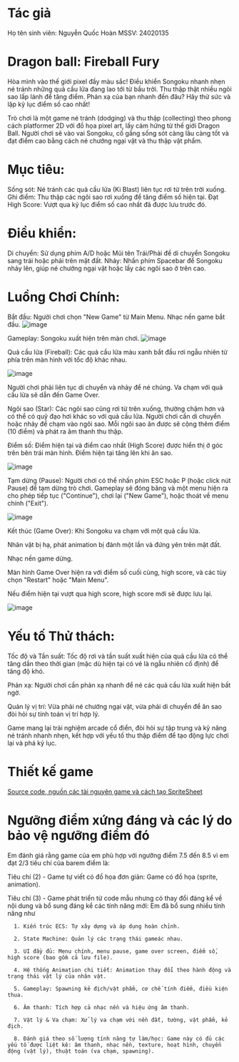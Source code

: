 # Tác giả 
Họ tên sinh viên: Nguyễn Quốc Hoàn
MSSV: 24020135

# Dragon ball: Fireball Fury

Hòa mình vào thế giới pixel đầy màu sắc! Điều khiển Songoku nhanh nhẹn né tránh những quả cầu lửa đang lao tới từ bầu trời. Thu thập thật nhiều ngôi sao lấp lánh để tăng điểm. Phản xạ của bạn nhanh đến đâu? Hãy thử sức và lập kỷ lục điểm số cao nhất!

Trò chơi là một game né tránh (dodging) và thu thập (collecting) theo phong cách platformer 2D với đồ họa pixel art, lấy cảm hứng từ thế giới Dragon Ball. Người chơi sẽ vào vai Songoku, cố gắng sống sót càng lâu càng tốt và đạt điểm cao bằng cách né chướng ngại vật và thu thập vật phẩm.

# Mục tiêu:
Sống sót: Né tránh các quả cầu lửa (Ki Blast) liên tục rơi từ trên trời xuống.
Ghi điểm: Thu thập các ngôi sao rơi xuống để tăng điểm số hiện tại.
Đạt High Score: Vượt qua kỷ lục điểm số cao nhất đã được lưu trước đó.

# Điều khiển:
Di chuyển: Sử dụng phím A/D hoặc Mũi tên Trái/Phải để di chuyển Songoku sang trái hoặc phải trên mặt đất.
Nhảy: Nhấn phím Spacebar để Songoku nhảy lên, giúp né chướng ngại vật hoặc lấy các ngôi sao ở trên cao.
# Luồng Chơi Chính:
Bắt đầu: Người chơi chọn "New Game" từ Main Menu. Nhạc nền game bắt đầu.
![image](https://github.com/user-attachments/assets/404fa1ee-6ba8-4b66-8fc9-f948ea425660)


Gameplay: Songoku xuất hiện trên màn chơi.
![image](https://github.com/user-attachments/assets/cbb26bba-9cd9-42e4-aac0-f8ed6c0c6428)


Quả cầu lửa (Fireball): Các quả cầu lửa màu xanh bắt đầu rơi ngẫu nhiên từ phía trên màn hình với tốc độ khác nhau. 

![image](https://github.com/user-attachments/assets/11edbef1-535d-4e5f-abc6-b6083db5141c)

Người chơi phải liên tục di chuyển và nhảy để né chúng. Va chạm với quả cầu lửa sẽ dẫn đến Game Over.



Ngôi sao (Star): Các ngôi sao cũng rơi từ trên xuống, thường chậm hơn và có thể có quỹ đạo hơi khác so với quả cầu lửa. Người chơi cần di chuyển hoặc nhảy để chạm vào ngôi sao. Mỗi ngôi sao ăn được sẽ cộng thêm điểm (10 điểm) và phát ra âm thanh thu thập.

Điểm số: Điểm hiện tại và điểm cao nhất (High Score) được hiển thị ở góc trên bên trái màn hình.
Điểm hiện tại tăng lên khi ăn sao.

![image](https://github.com/user-attachments/assets/9957944c-2748-4aa4-8ae1-fe33362834cf)



Tạm dừng (Pause): Người chơi có thể nhấn phím ESC hoặc P (hoặc click nút Pause) để tạm dừng trò chơi. Gameplay sẽ đóng băng và một menu hiện ra cho phép tiếp tục ("Continue"), chơi lại ("New Game"), hoặc thoát về menu chính ("Exit").

![image](https://github.com/user-attachments/assets/6a8028de-c06f-4b1a-9a74-fcef4b451e2f)


Kết thúc (Game Over):
Khi Songoku va chạm với một quả cầu lửa.

Nhân vật bị hạ, phát animation bị đánh một lần và đứng yên trên mặt đất.

Nhạc nền game dừng.

Màn hình Game Over hiện ra với điểm số cuối cùng, high score, và các tùy chọn "Restart" hoặc "Main Menu".

Nếu điểm hiện tại vượt qua high score, high score mới sẽ được lưu lại.


![image](https://github.com/user-attachments/assets/e1f689de-0544-487c-826b-84790a9844e1)


# Yếu tố Thử thách:

Tốc độ và Tần suất: Tốc độ rơi và tần suất xuất hiện của quả cầu lửa có thể tăng dần theo thời gian (mặc dù hiện tại có vẻ là ngẫu nhiên cố định) để tăng độ khó.

Phản xạ: Người chơi cần phản xạ nhanh để né các quả cầu lửa xuất hiện bất ngờ.

Quản lý vị trí: Vừa phải né chướng ngại vật, vừa phải di chuyển để ăn sao đòi hỏi sự tính toán vị trí hợp lý.

Game mang lại trải nghiệm arcade cổ điển, đòi hỏi sự tập trung và kỹ năng né tránh nhanh nhẹn, kết hợp với yếu tố thu thập điểm để tạo động lực chơi lại và phá kỷ lục.

# Thiết kế game

[Source code, nguồn các tài nguyên game và cách tạo SpriteSheet](https://github.com/freyja-06/Game_DBFF/blob/main/1sdlTest/Source%20Code%2C%20%C3%82m%20thanh%20v%C3%A0%20%C4%90%E1%BB%93%20h%E1%BB%8Da.md)


# Ngưỡng điểm xứng đáng và các lý do bảo vệ ngưỡng điểm đó

Em đánh giá rằng game của em phù hợp với ngưỡng điểm 7.5 đến 8.5 vì em đạt 2/3 tiêu chí của barem điểm là:

  Tiêu chí (2) - Game tự viết có đồ họa đơn giản: Game có đồ họa (sprite, animation).
  
  Tiêu chí (3) - Game phát triển từ code mẫu nhưng có thay đổi đáng kể về nội dung và bổ sung đáng kể các tính năng mới: Em đã bổ sung nhiều tính năng như 
  
      1. Kiến trúc ECS: Tự xây dựng và áp dụng hoàn chỉnh.
      
      2. State Machine: Quản lý các trạng thái gameác nhau.
      
      3. UI đầy đủ: Menu chính, menu pause, game over screen, điểm số, high score (bao gồm cả lưu file).
      
      4. Hệ thống Animation chi tiết: Animation thay đổi theo hành động và trạng thái vật lý của nhân vật.
      
      5. Gameplay: Spawning kẻ địch/vật phẩm, cơ chế tính điểm, điều kiện thua.
      
      6. Âm thanh: Tích hợp cả nhạc nền và hiệu ứng âm thanh.
      
      7. Vật lý & Va chạm: Xử lý va chạm với nền đất, tường, vật phẩm, kẻ địch.
      
      8. Đánh giá theo số lượng tính năng tự làm/học: Game này có đủ các yếu tố được liệt kê: âm thanh, nhạc nền, texture, hoạt hình, chuyển động (vật lý), thuật toán (va chạm, spawning).
      


